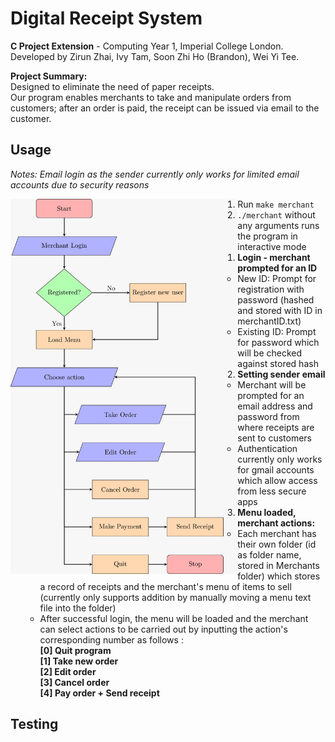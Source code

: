 # Digital Receipt System
**C Project Extension** - Computing Year 1, Imperial College London.\
Developed by Zirun Zhai, Ivy Tam, Soon Zhi Ho (Brandon), Wei Yi Tee.

**Project Summary:**\
Designed to eliminate the need of paper receipts. \
Our program enables merchants to take and manipulate orders from customers; after an order is paid, the receipt can be issued via email to the customer. 


## Usage
_Notes: Email login as the sender currently only works for limited email accounts due to security reasons_

<img src="doc/final_design.jpeg" alt="Digital Receipt System" align="left" height="600"></a>
1. Run `make merchant`
2. `./merchant` without any arguments runs the program in interactive mode
	1. **Login - merchant prompted for an ID**
	  *  New ID: Prompt for registration with password (hashed and stored with ID in merchantID.txt)
	  *  Existing ID: Prompt for password which will be checked against stored hash
	2. **Setting sender email**
	  * Merchant will be prompted for an email address and password from where receipts are sent to customers
	  * Authentication currently only works for gmail accounts which allow access from less secure apps
	3. **Menu loaded, merchant actions:**
	  * Each merchant has their own folder (id as folder name, stored in Merchants folder) which stores a record of receipts and the merchant's menu of items to sell (currently only supports addition by manually moving a menu text file into the folder)
	  * After successful login, the menu will be loaded and the merchant can select actions to be carried out by inputting the action's corresponding number as follows :\
	  **[0] Quit program\
    [1] Take new order\
    [2] Edit order\
    [3] Cancel order\
    [4] Pay order + Send receipt**



## Testing 

